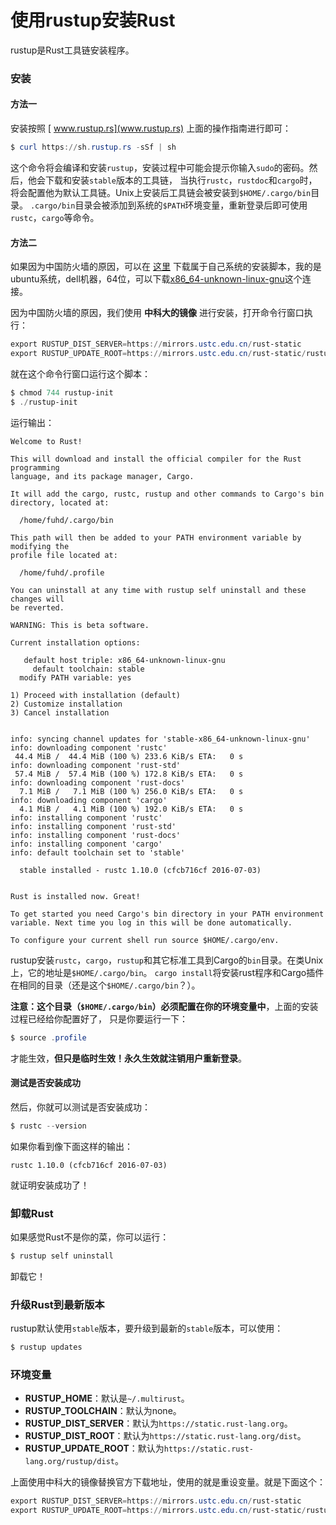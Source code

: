 使用rustup安装Rust
==========================================================
rustup是Rust工具链安装程序。

### 安装
#### 方法一
安装按照 [ www.rustup.rs](www.rustup.rs) 上面的操作指南进行即可：
```powershell
$ curl https://sh.rustup.rs -sSf | sh
```
这个命令将会编译和安装`rustup`，安装过程中可能会提示你输入`sudo`的密码。然后，他会下载和安装`stable`版本的工具链，
当执行`rustc`，`rustdoc`和`cargo`时，将会配置他为默认工具链。Unix上安装后工具链会被安装到`$HOME/.cargo/bin`目录。
`.cargo/bin`目录会被添加到系统的`$PATH`环境变量，重新登录后即可使用`rustc`，`cargo`等命令。

#### 方法二
如果因为中国防火墙的原因，可以在 [这里](https://github.com/rust-lang-nursery/rustup.rs#other-installation-methods)
下载属于自己系统的安装脚本，我的是ubuntu系统，dell机器，64位，可以下载[x86_64-unknown-linux-gnu](https://static.rust-lang.org/rustup/dist/x86_64-unknown-linux-gnu/rustup-init)这个连接。

因为中国防火墙的原因，我们使用 **中科大的镜像** 进行安装，打开命令行窗口执行：
```powershell
export RUSTUP_DIST_SERVER=https://mirrors.ustc.edu.cn/rust-static
export RUSTUP_UPDATE_ROOT=https://mirrors.ustc.edu.cn/rust-static/rustup/dist
```
就在这个命令行窗口运行这个脚本：
```powershell
$ chmod 744 rustup-init
$ ./rustup-init
```
运行输出：
```
Welcome to Rust!

This will download and install the official compiler for the Rust programming
language, and its package manager, Cargo.

It will add the cargo, rustc, rustup and other commands to Cargo's bin
directory, located at:

  /home/fuhd/.cargo/bin

This path will then be added to your PATH environment variable by modifying the
profile file located at:

  /home/fuhd/.profile

You can uninstall at any time with rustup self uninstall and these changes will
be reverted.

WARNING: This is beta software.

Current installation options:

   default host triple: x86_64-unknown-linux-gnu
     default toolchain: stable
  modify PATH variable: yes

1) Proceed with installation (default)
2) Customize installation
3) Cancel installation


info: syncing channel updates for 'stable-x86_64-unknown-linux-gnu'
info: downloading component 'rustc'
 44.4 MiB /  44.4 MiB (100 %) 233.6 KiB/s ETA:   0 s                
info: downloading component 'rust-std'
 57.4 MiB /  57.4 MiB (100 %) 172.8 KiB/s ETA:   0 s                       
info: downloading component 'rust-docs'
  7.1 MiB /   7.1 MiB (100 %) 256.0 KiB/s ETA:   0 s                
info: downloading component 'cargo'
  4.1 MiB /   4.1 MiB (100 %) 192.0 KiB/s ETA:   0 s                
info: installing component 'rustc'
info: installing component 'rust-std'
info: installing component 'rust-docs'
info: installing component 'cargo'
info: default toolchain set to 'stable'

  stable installed - rustc 1.10.0 (cfcb716cf 2016-07-03)


Rust is installed now. Great!

To get started you need Cargo's bin directory in your PATH environment
variable. Next time you log in this will be done automatically.

To configure your current shell run source $HOME/.cargo/env.
```
rustup安装`rustc`，`cargo`，`rustup`和其它标准工具到Cargo的`bin`目录。在类Unix上，它的地址是`$HOME/.cargo/bin`。
`cargo install`将安装rust程序和Cargo插件在相同的目录（还是这个`$HOME/.cargo/bin`？）。

**注意：这个目录（`$HOME/.cargo/bin`）必须配置在你的环境变量中**，上面的安装过程已经给你配置好了，
只是你要运行一下：
```powershell
$ source .profile
```
才能生效，**但只是临时生效！永久生效就注销用户重新登录**。

#### 测试是否安装成功
然后，你就可以测试是否安装成功：
```powershell
$ rustc --version
```
如果你看到像下面这样的输出：
```
rustc 1.10.0 (cfcb716cf 2016-07-03)
```
就证明安装成功了！

### 卸载Rust
如果感觉Rust不是你的菜，你可以运行：
```powershell
$ rustup self uninstall
```
卸载它！

### 升级Rust到最新版本
rustup默认使用`stable`版本，要升级到最新的`stable`版本，可以使用：
```powershell
$ rustup updates
```
### 环境变量
+ **RUSTUP_HOME**：默认是`~/.multirust`。
+ **RUSTUP_TOOLCHAIN**：默认为none。
+ **RUSTUP_DIST_SERVER**：默认为`https://static.rust-lang.org`。
+ **RUSTUP_DIST_ROOT**：默认为`https://static.rust-lang.org/dist`。
+ **RUSTUP_UPDATE_ROOT**：默认为`https://static.rust-lang.org/rustup/dist`。

上面使用中科大的镜像替换官方下载地址，使用的就是重设变量。就是下面这个：
```powershell
export RUSTUP_DIST_SERVER=https://mirrors.ustc.edu.cn/rust-static
export RUSTUP_UPDATE_ROOT=https://mirrors.ustc.edu.cn/rust-static/rustup/dist
```
